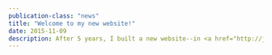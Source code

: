 ```yaml
---
publication-class: "news"
title: "Welcome to my new website!"
date: 2015-11-09
description: After 5 years, I built a new website--in <a href="http://jekyllrb.com/">Jekyll</a>! Now updates can be pushed via <a href="http://github.com/">Github</a>... sweet!
---
```

